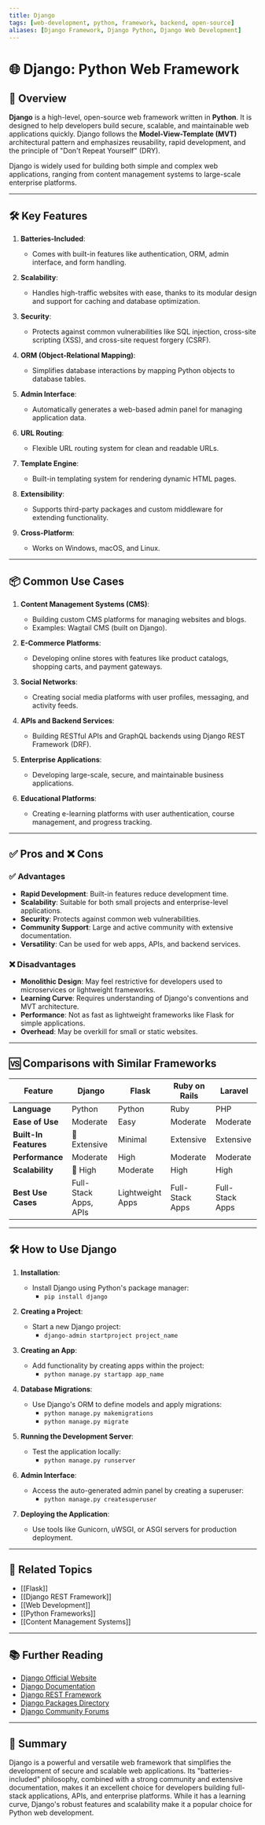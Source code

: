 ```yaml
---
title: Django
tags: [web-development, python, framework, backend, open-source]
aliases: [Django Framework, Django Python, Django Web Development]
---
```


# 🌐 Django: Python Web Framework

## 🧭 Overview

**Django** is a high-level, open-source web framework written in **Python**. It is designed to help developers build secure, scalable, and maintainable web applications quickly. Django follows the **Model-View-Template (MVT)** architectural pattern and emphasizes reusability, rapid development, and the principle of "Don't Repeat Yourself" (DRY).

Django is widely used for building both simple and complex web applications, ranging from content management systems to large-scale enterprise platforms.

---

## 🛠️ Key Features

1. **Batteries-Included**:
   - Comes with built-in features like authentication, ORM, admin interface, and form handling.

2. **Scalability**:
   - Handles high-traffic websites with ease, thanks to its modular design and support for caching and database optimization.

3. **Security**:
   - Protects against common vulnerabilities like SQL injection, cross-site scripting (XSS), and cross-site request forgery (CSRF).

4. **ORM (Object-Relational Mapping)**:
   - Simplifies database interactions by mapping Python objects to database tables.

5. **Admin Interface**:
   - Automatically generates a web-based admin panel for managing application data.

6. **URL Routing**:
   - Flexible URL routing system for clean and readable URLs.

7. **Template Engine**:
   - Built-in templating system for rendering dynamic HTML pages.

8. **Extensibility**:
   - Supports third-party packages and custom middleware for extending functionality.

9. **Cross-Platform**:
   - Works on Windows, macOS, and Linux.

---

## 📦 Common Use Cases

1. **Content Management Systems (CMS)**:
   - Building custom CMS platforms for managing websites and blogs.
   - Examples: Wagtail CMS (built on Django).

2. **E-Commerce Platforms**:
   - Developing online stores with features like product catalogs, shopping carts, and payment gateways.

3. **Social Networks**:
   - Creating social media platforms with user profiles, messaging, and activity feeds.

4. **APIs and Backend Services**:
   - Building RESTful APIs and GraphQL backends using Django REST Framework (DRF).

5. **Enterprise Applications**:
   - Developing large-scale, secure, and maintainable business applications.

6. **Educational Platforms**:
   - Creating e-learning platforms with user authentication, course management, and progress tracking.

---

## ✅ Pros and ❌ Cons

### ✅ Advantages
- **Rapid Development**: Built-in features reduce development time.
- **Scalability**: Suitable for both small projects and enterprise-level applications.
- **Security**: Protects against common web vulnerabilities.
- **Community Support**: Large and active community with extensive documentation.
- **Versatility**: Can be used for web apps, APIs, and backend services.

### ❌ Disadvantages
- **Monolithic Design**: May feel restrictive for developers used to microservices or lightweight frameworks.
- **Learning Curve**: Requires understanding of Django's conventions and MVT architecture.
- **Performance**: Not as fast as lightweight frameworks like Flask for simple applications.
- **Overhead**: May be overkill for small or static websites.

---

## 🆚 Comparisons with Similar Frameworks

| Feature                | Django            | Flask             | Ruby on Rails     | Laravel           |
|------------------------|-------------------|-------------------|-------------------|-------------------|
| **Language**           | Python            | Python            | Ruby              | PHP               |
| **Ease of Use**        | Moderate          | Easy              | Moderate          | Moderate          |
| **Built-In Features**  | 🌟 Extensive      | Minimal           | Extensive         | Extensive         |
| **Performance**        | Moderate          | High              | Moderate          | Moderate          |
| **Scalability**        | 🌟 High           | Moderate          | High              | High              |
| **Best Use Cases**     | Full-Stack Apps, APIs | Lightweight Apps | Full-Stack Apps   | Full-Stack Apps   |

---

## 🛠️ How to Use Django

1. **Installation**:
   - Install Django using Python's package manager:
     - `pip install django`

2. **Creating a Project**:
   - Start a new Django project:
     - `django-admin startproject project_name`

3. **Creating an App**:
   - Add functionality by creating apps within the project:
     - `python manage.py startapp app_name`

4. **Database Migrations**:
   - Use Django's ORM to define models and apply migrations:
     - `python manage.py makemigrations`
     - `python manage.py migrate`

5. **Running the Development Server**:
   - Test the application locally:
     - `python manage.py runserver`

6. **Admin Interface**:
   - Access the auto-generated admin panel by creating a superuser:
     - `python manage.py createsuperuser`

7. **Deploying the Application**:
   - Use tools like Gunicorn, uWSGI, or ASGI servers for production deployment.

---

## 🔗 Related Topics

- [[Flask]]
- [[Django REST Framework]]
- [[Web Development]]
- [[Python Frameworks]]
- [[Content Management Systems]]

---

## 📚 Further Reading

- [Django Official Website](https://www.djangoproject.com/)
- [Django Documentation](https://docs.djangoproject.com/)
- [Django REST Framework](https://www.django-rest-framework.org/)
- [Django Packages Directory](https://djangopackages.org/)
- [Django Community Forums](https://forum.djangoproject.com/)

---

## 🧠 Summary

Django is a powerful and versatile web framework that simplifies the development of secure and scalable web applications. Its "batteries-included" philosophy, combined with a strong community and extensive documentation, makes it an excellent choice for developers building full-stack applications, APIs, and enterprise platforms. While it has a learning curve, Django's robust features and scalability make it a popular choice for Python web development.
